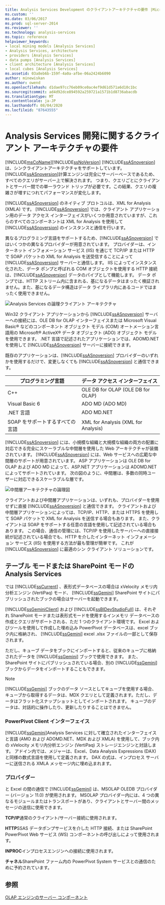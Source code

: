 ```yaml
---
title: Analysis Services Development のクライアントアーキテクチャの要件 |Microsoft Docs
ms.custom: ''
ms.date: 03/06/2017
ms.prod: sql-server-2014
ms.reviewer: ''
ms.technology: analysis-services
ms.topic: reference
helpviewer_keywords:
- local mining models [Analysis Services]
- Analysis Services, architecture
- providers [Analysis Services]
- data pumps [Analysis Services]
- client architecture [Analysis Services]
- local cubes [Analysis Services]
ms.assetid: 03a8eb6b-159f-4a0a-afbe-06a2424b6090
author: minewiskan
ms.author: owend
ms.openlocfilehash: d1dae97cc76eb09ce0ac4ef9d61d571a6d10c1bc
ms.sourcegitcommit: ad4d92dce894592a259721a1571b1d8736abacdb
ms.translationtype: MT
ms.contentlocale: ja-JP
ms.lasthandoff: 08/04/2020
ms.locfileid: "87643555"
---
```

# <a name="client-architecture-requirements-for-analysis-services-development"></a>Analysis Services 開発に関するクライアント アーキテクチャの要件
  [!INCLUDE[msCoName](../../../includes/msconame-md.md)][!INCLUDE[ssNoVersion](../../../includes/ssnoversion-md.md)] [!INCLUDE[ssASnoversion](../../../includes/ssasnoversion-md.md)] は、シンクライアントアーキテクチャをサポートしています。 [!INCLUDE[ssASnoversion](../../../includes/ssasnoversion-md.md)]計算エンジンは完全にサーバーベースであるため、すべてのクエリがサーバー上で解決されます。 つまり、クエリごとにクライアントとサーバー間での単一ラウンド トリップが必要です。この結果、クエリの複雑さが増すにつれてパフォーマンスが変化します。

 [!INCLUDE[ssASnoversion](../../../includes/ssasnoversion-md.md)] のネイティブ プロトコルは、XML for Analysis (XMLA) です。 [!INCLUDE[ssASnoversion](../../../includes/ssasnoversion-md.md)] では、クライアント アプリケーション用のデータ アクセス インターフェイスがいくつか用意されていますが、これらのすべてのコンポーネントは XML for Analysis を使用して [!INCLUDE[ssASnoversion](../../../includes/ssasnoversion-md.md)] のインスタンスと通信を行います。

 異なるプログラミング言語をサポートするため、[!INCLUDE[ssASnoversion](../../../includes/ssasnoversion-md.md)] ではいくつかの異なるプロバイダーが用意されています。 プロバイダーは、インターネット インフォメーション サービス (IIS) を通じて TCP/IP または HTTP で SOAP パケットの XML for Analysis を送受信することによって [!INCLUDE[ssASnoversion](../../../includes/ssasnoversion-md.md)] サーバーと通信します。 IIS によってインスタンス化された、データ ポンプと呼ばれる COM オブジェクトを使用する HTTP 接続は、[!INCLUDE[ssASnoversion](../../../includes/ssasnoversion-md.md)] データのパイプとして機能します。 データ ポンプでは、HTTP ストリーム内に含まれる、基になるデータはまったく検証されません。また、基になるデータ構造はデータ ライブラリ内にあるコードではまったく使用できません。

 ![Analysis Services の論理クライアント アーキテクチャ](../../../analysis-services/dev-guide/media/as-clientarch9.gif "Analysis Services の論理クライアント アーキテクチャ")

 Win32 クライアント アプリケーションから [!INCLUDE[ssASnoversion](../../../includes/ssasnoversion-md.md)] サーバーへの接続には、OLE DB for OLAP インターフェイスまたは Microsoft Visual Basic&#xAE; などのコンポーネント オブジェクト モデル (COM) オートメーション言語用の Microsoft&#xAE; ActiveX&#xAE; データ オブジェクト (ADO) オブジェクト モデルを使用できます。 .NET 言語で記述されたアプリケーションでは、ADOMD.NET を使用して [!INCLUDE[ssASnoversion](../../../includes/ssasnoversion-md.md)] サーバーに接続できます。

 既存のアプリケーションは、[!INCLUDE[ssASnoversion](../../../includes/ssasnoversion-md.md)] プロバイダーのいずれかを使用するだけで、変更しなくても [!INCLUDE[ssASnoversion](../../../includes/ssasnoversion-md.md)] と通信できます。

|プログラミング言語|データ アクセス インターフェイス|
|--------------------------|---------------------------|
|C++|OLE DB for OLAP (OLE DB for OLAP)|
|Visual Basic 6|ADO MD (ADO MD)|
|.NET 言語|ADO MD.NET|
|SOAP をサポートするすべての言語|XML for Analysis (XML for Analysis)|

 [!INCLUDE[ssASnoversion](../../../includes/ssasnoversion-md.md)] には、小規模な組織と大規模な組織の両方の配置に対応できる完全にスケーラブルな中間層を使用した Web アーキテクチャが装備されています。 [!INCLUDE[ssASnoversion](../../../includes/ssasnoversion-md.md)] には、Web サービスへの広範な中間層のサポートが用意されています。 ASP アプリケーションは OLE DB for OLAP および ADO MD によって、ASP.NET アプリケーションは ADOMD.NET によってサポートされています。 次の図のように、中間層は、多数の同時ユーザーに対応できるスケーラブルな層です。

 ![中間層アーキテクチャの論理図](../../../analysis-services/dev-guide/media/as-midtierarch9.gif "中間層アーキテクチャの論理図")

 クライアントおよび中間層アプリケーションは、いずれも、プロバイダーを使用せずに直接 [!INCLUDE[ssASnoversion](../../../includes/ssasnoversion-md.md)] と通信できます。 クライアントおよび中間層アプリケーションによっては、TCP/IP、HTTP、または HTTPS を使用して SOAP パケットで XML for Analysis を送信する場合もあります。 また、クライアントは SOAP をサポートする任意の言語を使用して記述されている場合もあります。 この場合、通信の管理には、TCP/IP を使用したサーバーへの直接接続が記述されている場合でも、HTTP を介したインターネット インフォメーション サービス (IIS) を使用する方法が最も管理が簡単です。 これが [!INCLUDE[ssASnoversion](../../../includes/ssasnoversion-md.md)] に最適のシン クライアント ソリューションです。

## <a name="analysis-services-in-tabular-or-sharepoint-mode"></a>テーブル モードまたは SharePoint モードの Analysis Services
 では [!INCLUDE[ssCurrent](../../../includes/sscurrent-md.md)] 、表形式データベースの場合は xVelocity メモリ内分析エンジン (VertiPaq) モード、 [!INCLUDE[ssGemini](../../../includes/ssgemini-md.md)] SharePoint サイトにパブリッシュされたブックの場合はサーバーを起動できます。

 [!INCLUDE[ssGeminiClient](../../../includes/ssgeminiclient-md.md)] および [!INCLUDE[ssBIDevStudioFull](../../../includes/ssbidevstudiofull-md.md)] は、それぞれ SharePoint モードまたは表形式モードを使用するインメモリ データベースの作成とクエリがサポートされる、ただ 1 つのクライアント環境です。 Excel およびツールを使用して作成した埋め込み PowerPivot データベースは、excel ブック内に格納され、 [!INCLUDE[ssGemini](../../../includes/ssgemini-md.md)] excel .xlsx ファイルの一部として保存されます。

 ただし、キューブ データをブックにインポートすると、従来のキューブに格納されたデータを [!INCLUDE[ssGemini](../../../includes/ssgemini-md.md)] ブックで使用できます。 また、SharePoint サイトにパブリッシュされている場合、別の [!INCLUDE[ssGemini](../../../includes/ssgemini-md.md)] ブックからデータをインポートすることもできます。

> [!NOTE]
>  [!INCLUDE[ssGemini](../../../includes/ssgemini-md.md)] ブックのデータ ソースとしてキューブを使用する場合、キューブから取得するデータは、MDX クエリとして定義されます。ただし、データはフラット化スナップショットとしてインポートされます。 キューブのデータは、対話的に操作したり、更新したりすることはできません。

### <a name="interfaces-for-powerpivot-client"></a>PowerPivot Client インターフェイス
 [!INCLUDE[ssGemini](../../../includes/ssgemini-md.md)]Analysis Services に対して確立されたインターフェイスと言語 (AMO および ADOMD.NET、MDX および XMLA) を使用して、ブック内の xVelocity メモリ内分析エンジン (VertiPaq) ストレージエンジンと対話します。 アドイン内では、メジャーは、Excel、Data Analysis Expressions (DAX) と同様の数式言語を使用して定義されます。 DAX の式は、インプロセス サーバーに送信される XMLA メッセージ内に埋め込まれます。

### <a name="providers"></a>プロバイダー
 と Excel の間の通信で [!INCLUDE[ssGemini](../../../includes/ssgemini-md.md)] は、MSOLAP OLEDB プロバイダー (バージョン 11.0) が使用されます。 MSOLAP プロバイダー内には、4 つの異なるモジュールまたはトランスポートがあり、クライアントとサーバー間のメッセージの送信に使用できます。

 **TCP/IP**通常のクライアント/サーバー接続に使用されます。

 **HTTP**SSAS データポンプサービスを介した HTTP 接続、または SharePoint PowerPivot Web サービス (WS) コンポーネントの呼び出しによって使用されます。

 **INPROC**インプロセスエンジンへの接続に使用されます。

 **チャネル**SharePoint ファーム内の PowerPivot System サービスとの通信のために予約されています。

## <a name="see-also"></a>参照
 [OLAP エンジンのサーバー コンポーネント](olap-engine-server-components.md)



